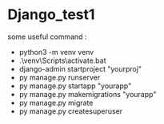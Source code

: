 # Django_test1


some useful command :

- python3 -m venv venv
- .\venv\Scripts\activate.bat
- django-admin startproject "yourproj"
- py manage.py runserver
- py manage.py startapp "yourapp"
- py manage.py makemigrations "yourapp"
- py manage.py migrate
- py manage.py createsuperuser


